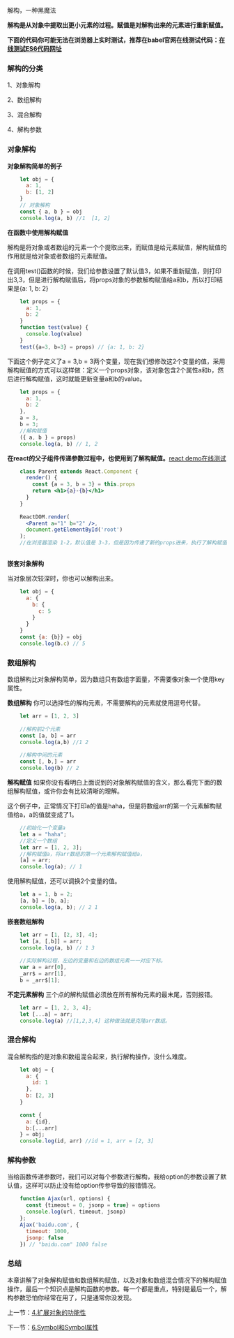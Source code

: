 解构，一种黑魔法

**解构是从对象中提取出更小元素的过程。赋值是对解构出来的元素进行重新赋值。**

**下面的代码你可能无法在浏览器上实时测试，推荐在babel官网在线测试代码：[在线测试ES6代码网址][1]**

### 解构的分类

1、对象解构

2、数组解构

3、混合解构

4、解构参数

### 对象解构

**对象解构简单的例子**
```javascript
    let obj = {
      a: 1,
      b: [1, 2]
    }
    // 对象解构
    const { a, b } = obj
    console.log(a, b) //1  [1, 2]
```

**在函数中使用解构赋值**

解构是将对象或者数组的元素一个个提取出来，而赋值是给元素赋值，解构赋值的作用就是给对象或者数组的元素赋值。

在调用test()函数的时候，我们给参数设置了默认值3，如果不重新赋值，则打印出3,3，但是进行解构赋值后，将props对象的参数解构赋值给a和b，所以打印结果是{a: 1, b: 2}
```javascript
    let props = {
      a: 1,
      b: 2
    }
    function test(value) {
      console.log(value)
    }
    test({a=3, b=3} = props) // {a: 1, b: 2}
```

下面这个例子定义了a = 3,b = 3两个变量，现在我们想修改这2个变量的值，采用解构赋值的方式可以这样做：定义一个props对象，该对象包含2个属性a和b，然后进行解构赋值，这时就能更新变量a和b的value。
```javascript
    let props = {
      a: 1,
      b: 2
    },
    a = 3,
    b = 3;
    //解构赋值
    ({ a, b } = props)
    console.log(a, b) // 1, 2
```

**在react的父子组件传递参数过程中，也使用到了解构赋值。**[react demo在线测试][2]

```jsx harmony
    class Parent extends React.Component {
      render() {
        const {a = 3, b = 3} = this.props
        return <h1>{a}-{b}</h1>
      }
    }
    
    ReactDOM.render(
      <Parent a="1" b="2" />,
      document.getElementById('root')
    );
    //在浏览器渲染 1-2，默认值是 3-3，但是因为传递了新的props进来，执行了解构赋值之后a和b更新了。
    
```
**嵌套对象解构**

当对象层次较深时，你也可以解构出来。

```javascript
    let obj = {
      a: {
        b: {
          c: 5
        }
      }
    }
    const {a: {b}} = obj
    console.log(b.c) // 5
```

### 数组解构

数组解构比对象解构简单，因为数组只有数组字面量，不需要像对象一个使用key属性。

**数组解构**
你可以选择性的解构元素，不需要解构的元素就使用逗号代替。

```jsx harmony
    let arr = [1, 2, 3]
    
    //解构前2个元素
    const [a, b] = arr
    console.log(a,b) //1 2
    
    //解构中间的元素
    const [, b,] = arr
    console.log(b) // 2
```

**解构赋值**
如果你没有看明白上面说到的对象解构赋值的含义，那么看完下面的数组解构赋值，或许你会有比较清晰的理解。

这个例子中，正常情况下打印a的值是haha，但是将数组arr的第一个元素解构赋值给a，a的值就变成了1。

```javascript
    //初始化一个变量a
    let a = "haha";
    //定义一个数组
    let arr = [1, 2, 3];
    //解构赋值a，将arr数组的第一个元素解构赋值给a，
    [a] = arr;
    console.log(a); // 1
```

使用解构赋值，还可以调换2个变量的值。

```jsx harmony
    let a = 1, b = 2;
    [a, b] = [b, a];
    console.log(a, b); // 2 1 
```

**嵌套数组解构**

```javascript
    let arr = [1, [2, 3], 4];
    let [a, [,b]] = arr;
    console.log(a, b) // 1 3
    
    //实际解构过程，左边的变量和右边的数组元素一一对应下标。
    var a = arr[0],
    _arr$ = arr[1],
    b = _arr$[1];
```

**不定元素解构**
三个点的解构赋值必须放在所有解构元素的最末尾，否则报错。

```javascript
    let arr = [1, 2, 3, 4];
    let [...a] = arr;
    console.log(a) //[1,2,3,4] 这种做法就是克隆arr数组。
```

### 混合解构
混合解构指的是对象和数组混合起来，执行解构操作，没什么难度。

```javascript
    let obj = {
      a: {
        id: 1
      },
      b: [2, 3]
    }
    
    const {
      a: {id},
      b:[...arr]
    } = obj;
    console.log(id, arr) //id = 1, arr = [2, 3]
```

### 解构参数
当给函数传递参数时，我们可以对每个参数进行解构，我给option的参数设置了默认值，这样可以防止没有给option传参导致的报错情况。

```javascript
    function Ajax(url, options) {
      const {timeout = 0, jsonp = true} = options
      console.log(url, timeout, jsonp)
    };
    Ajax('baidu.com', {
      timeout: 1000,
      jsonp: false
    }) // "baidu.com" 1000 false
```

### 总结

本章讲解了对象解构赋值和数组解构赋值，以及对象和数组混合情况下的解构赋值操作，最后一个知识点是解构函数的参数。每一个都是重点，特别是最后一个，解构参数恐怕你经常在用了，只是通常你没发现。


[1]: https://babeljs.io/repl/#?babili=false&amp;evaluate=true&amp;lineWrap=true&amp;presets=env,es2015,es2015-loose,es2016,es2017,stage-0,stage-1,stage-2,stage-3&amp;targets=&amp;browsers=%3E%202%25,%20ie%209,&amp;builtIns=false&amp;debug=false&amp;code_lz=DYUwLgBADgTg9lAzhAvBA3gKAhAhgLggEYAabCAI0ICZMBfM3VCAZjIuZYG5MAKdPCUoQ6zWAkQBKTAGM4AO0RxQAOmBwA5r1xCKkoA
[2]: https://codepen.io/gaearon/pen/ZpvBNJ?editors=0010
[3]: https://segmentfault.com/a/1190000010199272

上一节：[4.扩展对象的功能性](https://github.com/hyy1115/ES6-learning/blob/master/doc/4%E3%80%81%E3%80%8A%E6%B7%B1%E5%85%A5%E7%90%86%E8%A7%A3ES6%E3%80%8B%E7%AC%94%E8%AE%B0%E2%80%94%E2%80%94%E6%89%A9%E5%B1%95%E5%AF%B9%E8%B1%A1%E7%9A%84%E5%8A%9F%E8%83%BD%E6%80%A7.md)

下一节：[6.Symbol和Symbol属性](https://github.com/hyy1115/ES6-learning/blob/master/doc/6%E3%80%81%E3%80%8A%E6%B7%B1%E5%85%A5%E7%90%86%E8%A7%A3ES6%E3%80%8B%E7%AC%94%E8%AE%B0%E2%80%94%E2%80%94Symbol%E5%92%8CSymbol%E5%B1%9E%E6%80%A7.md)